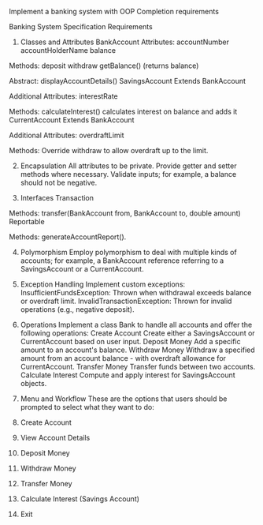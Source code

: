 Implement a banking system with OOP
Completion requirements

Banking System Specification
Requirements
1. Classes and Attributes
BankAccount
Attributes:
accountNumber
accountHolderName
balance

Methods:
deposit
withdraw
getBalance() (returns balance)

Abstract: displayAccountDetails()
SavingsAccount
Extends BankAccount

Additional Attributes:
interestRate

Methods:
calculateInterest() calculates interest on balance and adds it
CurrentAccount
Extends BankAccount

Additional Attributes:
overdraftLimit

Methods:
Override withdraw to allow overdraft up to the limit.

2. Encapsulation
All attributes to be private.
Provide getter and setter methods where necessary.
Validate inputs; for example, a balance should not be negative.

3. Interfaces
Transaction

Methods:
transfer(BankAccount from, BankAccount to, double amount)
Reportable

Methods:
generateAccountReport().

4. Polymorphism
Employ polymorphism to deal with multiple kinds of accounts; for example, a BankAccount reference referring to a SavingsAccount or a CurrentAccount.

5. Exception Handling
Implement custom exceptions:
InsufficientFundsException: Thrown when withdrawal exceeds balance or overdraft limit.
InvalidTransactionException: Thrown for invalid operations (e.g., negative deposit).

6. Operations
Implement a class Bank to handle all accounts and offer the following operations:
Create Account
Create either a SavingsAccount or CurrentAccount based on user input.
Deposit Money
Add a specific amount to an account's balance.
Withdraw Money
Withdraw a specified amount from an account balance - with overdraft allowance for CurrentAccount.
Transfer Money
Transfer funds between two accounts.
Calculate Interest
Compute and apply interest for SavingsAccount objects.

7. Menu and Workflow
These are the options that users should be prompted to select what they want to do:

1. Create Account
2. View Account Details
3. Deposit Money
4. Withdraw Money
5. Transfer Money
6. Calculate Interest (Savings Account)
7. Exit

